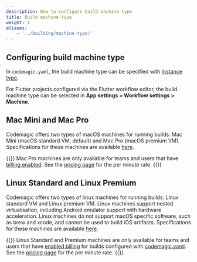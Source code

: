 ```yaml
---
description: How to configure build machine type
title: Build machine type
weight: 1
aliases:
    - '../building/machine-type/'
---
```


## Configuring build machine type

In `codemagic.yaml`, the build machine type can be specified with [Instance type](../getting-started/yaml#instance-type).

For Flutter projects configured via the Flutter workflow editor, the build machine type can be selected in **App settings > Workflow settings > Machine**.

## Mac Mini and Mac Pro

Codemagic offers two types of macOS machines for running builds: Mac Mini (macOS standard VM, default) and Mac Pro (macOS premium VM). Specifications for these machines are available [here](../specs/versions/#hardware). 

{{<notebox>}}
Mac Pro machines are only available for teams and users that have [billing enabled](../billing/billing). See the [pricing page](https://codemagic.io/pricing/) for the per minute rate.
{{</notebox>}}

## Linux Standard and Linux Premium

Codemagic offers two types of linux machines for running builds: Linux standard VM and Linux premium VM. Linux machines support nested virtualisation, including Android emulator support with hardware acceleration. Linux machines do not support macOS specific software, such as brew and xcode, and cannot be used to build iOS artifacts. Specifications for these machines are available [here](../specs/versions-linux/#hardware).

{{<notebox>}}
Linux Standard and Premium machines are only available for teams and users that have [enabled billing](../billing/billing) for builds configured with [codemagic.yaml](../getting-started/yaml/). See the [pricing page](https://codemagic.io/pricing/) for the per minute rate.
{{</notebox>}}